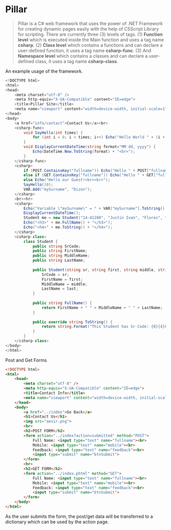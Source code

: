 # Pillar

> Pillar is a C# web framework that uses the power of .NET Framework for creating dynamic pages easily with the help of CSScript Library for scripting.
> There are currently three (3) levels of tags. (1) **Function level** which is executed inside the Main function and uses a tag name **csharp**. (2) **Class level** which contains a functions and can declare a user-defined function, it uses a tag name **csharp-func**. (3) And **Namespace level** which contains a classes and can declare a user-defined class, it uses a tag name **csharp-class**.

An example usage of the framework.
```csharp
<!DOCTYPE html>
<html>
<head>
    <meta charset="utf-8" />
    <meta http-equiv="X-UA-Compatible" content="IE=edge">
    <title>Pillar Site</title>
    <meta name="viewport" content="width=device-width, initial-scale=1">
</head>
<body>
    <a href="info/contact">Contact Us</a><br>
	<csharp-func>
		void SayHello(int times) {
			for (int i = 0; i < times; i++) Echo("Hello World " + (i + 1).ToString() + "<br>");
		}
		void DisplayCurrentDateTime(string format="MM dd, yyyy") {
			Echo(DateTime.Now.ToString(format) + "<br>");
		}
	</csharp-func>
    <csharp>
		if (POST.ContainsKey("fullname")) Echo("Hello " + POST["fullname"] + "!<br><br>");
		else if (GET.ContainsKey("fullname")) Echo("Hello " + GET["fullname"] + "!<br><br>");
		else Echo("Hello our Guest!<br><br>");
        SayHello(10);
		VAR.Add("mySurname", "Dizon");
    </csharp>
	<br><hr>
	<csharp>
		Echo("Variable \"mySurname\" = " + VAR["mySurname"].ToString() + "<br><br>");
		DisplayCurrentDateTime();
		Student me = new Student("14-41280", "Justin Ivan", "Flores", "Dizon");
		Echo("<h3>" + me.FullName() + "</h3>");
		Echo("<h4>" + me.ToString() + "</h4>");
	</csharp>
	<csharp-class>
		class Student {
			public string SrCode;
			public string FirstName;
			public string MiddleName;
			public string LastName;
			
			public Student(string sr, string first, string middle, string last) {
				SrCode = sr;
				FirstName = first;
				MiddleName = middle;
				LastName = last;
			}
			
			public string FullName() {
				return FirstName + " " + MiddleName + " " + LastName;
			}
			
			public override string ToString() {
				return string.Format("This Student has Sr Code: {0}{4}First Name: {1}{4}Middle Name: {2}{4}Last Name: {3}", SrCode, FirstName, MiddleName, LastName, "<br>");
			}
		}
	</csharp-class>
</body>
</html>
```

Post and Get Forms
```html
<!DOCTYPE html>
<html>
	<head>
		<meta charset="utf-8" />
		<meta http-equiv="X-UA-Compatible" content="IE=edge">
		<title>Contact Info</title>
		<meta name="viewport" content="width=device-width, initial-scale=1">
	</head>
	<body>
		<a href="../index">Go Back</a>
		<h1>Contact Us</h1>
		<img src="aesir.png">
		<hr>
		<h2>POST FORM</h2>
		<form action="../index?action=submitted" method="POST">
			Full Name: <input type="text" name="fullname"><br>
			Mobile: <input type="text" name="mobile"><br>
			Feedback: <input type="text" name="feedback"><br>
			<input type="submit" name="btnSubmit">
		</form>
		<hr>
		<h2>GET FORM</h2>
		<form action="../index.phtml" method="GET">
			Full Name: <input type="text" name="fullname"><br>
			Mobile: <input type="text" name="mobile"><br>
			Feedback: <input type="text" name="feedback"><br>
			<input type="submit" name="btnSubmit">
		</form>
	</body>
</html>
```
As the user submits the form, the post/get data will be transferred to a dictionary which can be used by the action page.